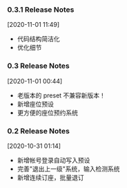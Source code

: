 ### 0.3.1 Release Notes

[2020-11-01 11:49]

- 代码结构简洁化
- 优化细节


### 0.3 Release Notes

[2020-11-01 00:44]

- 老版本的 preset 不兼容新版本！
- 新增座位预设
- 更方便的座位预约系统


### 0.2 Release Notes

[2020-10-31 01:14]

- 新增帐号登录自动写入预设
- 完善"退出上一级"系统，输入检测系统
- 新增连续订座，批量退订
